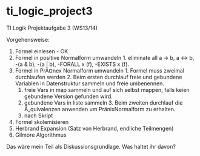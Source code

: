 ti_logic_project3
=================

TI Logik Projektaufgabe 3 (WS13/14)

Vorgehensweise:
  1. Formel einlesen - OK
  2. Formel in positive Normalform umwandeln
    1. eliminate all a -> b, a <-> b, -(a & b), -(a | b), -FORALL x (f), -EXISTS x (f).
  3. Formel in PrÃ¤nex Normalform umwandeln
    1. Formel muss zweimal durchlaufen werden
    2. Beim ersten durchlauf freie und gebundene Variablen in Datenstruktur sammeln und freie umbenennen.
      1. freie Vars in map sammeln und auf sich selbst mappen, falls keien gebundene Version gefunden wird.
      2. gebundene Vars in liste sammeln
    3. Beim zweiten durchlauf die Ã„quivalenzen anwenden um PränixNormalform zu erhalten.
      1. nach Skript
  4. Formel skolemisieren
  5. Herbrand Expansion (Satz von Herbrand, endliche Teilmengen)
  6. Gilmore Algorithmus

Das wäre mein Teil als Diskussionsgrundlage. Was haltet ihr davon?

